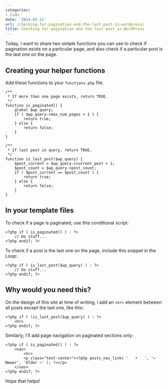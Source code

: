```yaml
---
categories:
- Code
date: '2014-02-11'
url: /checking-for-pagination-and-the-last-post-in-wordpress/
title: Checking for pagination and the last post in WordPress
---
```


Today, I want to share two simple functions you can use to check if pagination exists on a particular page, and also check if a particular post is the last one on the page.

<!--more-->

<h2>Creating your helper functions</h2>

Add these functions to your <code>functions.php</code> file:

<pre><code class="language-php">/**
 * If more than one page exists, return TRUE.
 */
function is_paginated() {
    global $wp_query;
    if ( $wp_query-&gt;max_num_pages > 1 ) {
        return true;
    } else {
        return false;
    }
}

/**
 * If last post in query, return TRUE.
 */
function is_last_post($wp_query) {
    $post_current = $wp_query-&gt;current_post + 1;
    $post_count = $wp_query-&gt;post_count;
    if ( $post_current == $post_count ) {
        return true;
    } else {
        return false;
    }
}</code></pre>

<h2>In your template files</h2>

To check if a page is paginated, use this conditional script:

<pre><code class="language-php">&lt;?php if ( is_paginated() ) : ?&gt;
    // Do stuff...
&lt;?php endif; ?&gt;</code></pre>

To check if a post is the last one on the page, include this snippet in the Loop:

<pre><code class="language-php">&lt;?php if ( is_last_post($wp_query) ) : ?&gt;
    // Do stuff...
&lt;?php endif; ?&gt;</code></pre>

<h2>Why would you need this?</h2>

On the design of this site at time of writing, I add an <code>&lt;hr&gt;</code> element between all posts except the last one, like this:

<pre><code class="language-php">&lt;?php if ( !is_last_post($wp_query) ) : ?&gt;
    &lt;hr&gt;
&lt;?php endif; ?&gt;</code></pre>

Similarly, I'll add page navigation on paginated sections only:

<pre><code class="language-php">&lt;?php if ( is_paginated() ) : ?&gt;
    &lt;nav&gt;
        &lt;hr&gt;
        &lt;p class="text-center"&gt;&lt;?php posts_nav_link( '&nbsp;&nbsp;&nbsp;&bull;&nbsp;&nbsp;&nbsp;', '&larr; Newer', 'Older &rarr;' ); ?&gt;&lt;/p&gt;
    &lt;/nav&gt;
&lt;?php endif; ?&gt;</code></pre>

Hope that helps!